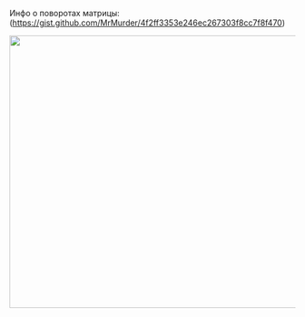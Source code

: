 Инфо о поворотах матрицы: (https://gist.github.com/MrMurder/4f2ff3353e246ec267303f8cc7f8f470)

<p align="center">
  <img src="https://github.com/Macc0de/C_collection/assets/138070020/6e31cd76-92d7-4d98-a874-c1d438ca4c7b" height=480 width=580>
</p>
